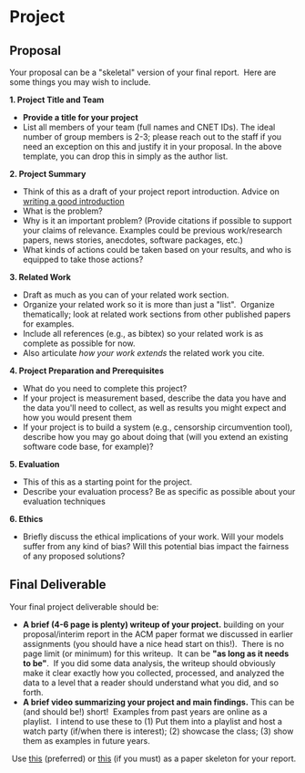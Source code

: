 # Project

## Proposal

Your proposal can be a \"skeletal\" version of your final
report.  Here are some things you may wish to include.


**1. Project Title and Team**

-   **Provide a title for your project**
-   List all members of your team (full names and CNET IDs). The ideal
    number of group members is 2-3; please reach out to the staff if you
    need an exception on this and justify it in your proposal. In the
    above template, you can drop this in simply as the author list.

**2. Project Summary**

-   Think of this as a draft of your project report introduction.
    Advice on [writing a good
    introduction](http://www-net.cs.umass.edu/kurose/writing/intro-style.html)
-   What is the problem?
-   Why is it an important problem? (Provide citations if possible to
    support your claims of relevance. Examples could be previous
    work/research papers, news stories, anecdotes, software packages,
    etc.)
-   What kinds of actions could be taken based on your results, and who
    is equipped to take those actions? 

**3. Related Work**

-   Draft as much as you can of your related work section.
-   Organize your related work so it is more than just a "list". 
    Organize thematically; look at related work sections from other
    published papers for examples.
-   Include all references (e.g., as bibtex) so your related work is as
    complete as possible for now.
-   Also articulate *how your work extends* the related work you cite.

**4. Project Preparation and Prerequisites**

-   What do you need to complete this project?
-   If your project is measurement based, describe the data you have and
    the data you'll need to collect, as well as results you might expect
    and how you would present them
-   If your project is to build a system (e.g., censorship circumvention
    tool), describe how you may go about doing that (will you extend an
    existing software code base, for example)?

**5. Evaluation**

-   This of this as a starting point for the project.
-   Describe your evaluation process? Be as specific as possible about
    your evaluation techniques 

**6. Ethics**

-   Briefly discuss the ethical implications of your work. Will your
    models suffer from any kind of bias? Will this potential bias impact
    the fairness of any proposed solutions?

## Final Deliverable 

Your final project deliverable should be:

-   **A brief (4-6 page is plenty) writeup of your project.** building
    on your proposal/interim report in the ACM paper format we discussed
    in earlier assignments (you should have a nice head start on
    this!).  There is no page limit (or minimum) for this writeup.  It
    can be **\"as long as it needs to be\"**.  If you did some data
    analysis, the writeup should obviously make it clear exactly how you
    collected, processed, and analyzed the data to a level that a reader
    should understand what you did, and so forth.  
-   **A brief video summarizing your project and main findings.** This
    can be (and should be!) short!  Examples from past years are online
    as a playlist.  I intend to use these to (1) Put them into a
    playlist and host a watch party (if/when there is interest); (2)
    showcase the class; (3) show them as examples in future years.

 Use [this](https://github.com/noise-lab/paper-skeleton)
(preferred) or
[this](https://www.overleaf.com/latex/templates/association-for-computing-machinery-acm-sig-proceedings-template/bmvfhcdnxfty)
(if you must) as a paper skeleton for
your report. 


